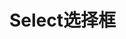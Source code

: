 <script setup>
import demo from './demo.vue'
</script>

# Select选择框

<Preview comp-name="Select" demo-name="demo">
  <demo />
</Preview>

